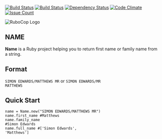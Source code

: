 [![Build Status](https://travis-ci.org/Dudisek/name_project.svg)](https://travis-ci.org/Dudisek/name_project) [![Build Status](https://coveralls.io/repos/github/Dudisek/name_project/badge.svg?branch=master)](https://coveralls.io/github/Dudisek/name_project)
[![Dependency Status](https://gemnasium.com/badges/github.com/Dudisek/name_project.svg)](https://gemnasium.com/github.com/Dudisek/name_project) [![Code Climate](https://codeclimate.com/repos/579b3aa5953c9c0907002c2f/badges/12d892aa398eeabd7ec1/gpa.svg)](https://codeclimate.com/repos/579b3aa5953c9c0907002c2f/feed) [![Issue Count](https://codeclimate.com/repos/579b3aa5953c9c0907002c2f/badges/12d892aa398eeabd7ec1/issue_count.svg)](https://codeclimate.com/repos/579b3aa5953c9c0907002c2f/feed)

<p align="left">
  <img src="https://s31.postimg.org/nks7mbxkb/name.png" alt="RuboCop Logo">
</p>

## NAME

**Name** is a Ruby project helping you to return first name or family name from a string.

## Format
<code>SIMON EDWARDS/MATTHEWS MR</code>
or 
<code>SIMON EDWARDS/MR MATTHEWS</code>

## Quick Start

<code>name = Name.new("SIMON EDWARDS/MATTHEWS MR")</code><br />
<code>name.first_name #Matthews</code><br />
<code>name.family_name #Simon Edwards</code><br />
<code>name.full_name #['Simon Edwards', 'Matthews']</code><br />

